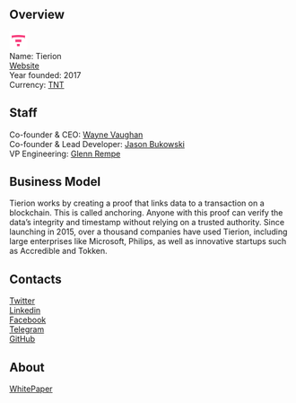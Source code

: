 ## Overview
![logo](../projects/logo/tierion.png)  
Name: Tierion  
[Website](https://tokensale.tierion.com/)  
Year founded: 2017  
Currency: [TNT](https://coinmarketcap.com/assets/tierion/)  
## Staff
Co-founder & CEO: [Wayne Vaughan](../people/wayne_vaughan.md)  
Co-founder & Lead Developer: [Jason Bukowski](../people/jason_bukowski.md)  
VP Engineering: [Glenn Rempe](../people/glenn_rempe.md)  
## Business Model
Tierion works by creating a proof that links data to a transaction on a blockchain. This is called anchoring. Anyone with this proof can verify the data’s integrity and timestamp without relying on a trusted authority. Since launching in 2015, over a thousand companies have used Tierion, including large enterprises like Microsoft, Philips, as well as innovative startups such as Accredible and Tokken.
## Contacts  
[Twitter](https://twitter.com/tierion)  
[Linkedin](https://www.linkedin.com/company/10064827/)  
[Facebook](https://www.facebook.com/TierionInc)  
[Telegram](https://t.me/tierion)  
[GitHub](https://github.com/tierion)    
## About  
[WhitePaper](https://tokensale.tierion.com/TierionTokenSaleWhitePaper.pdf)  
